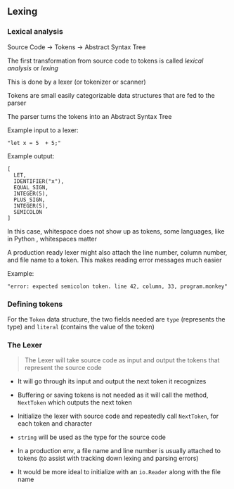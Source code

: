 ## Lexing

### Lexical analysis

Source Code -> Tokens -> Abstract Syntax Tree

The first transformation from source code to tokens is called *lexical analysis* or *lexing*

This is done by a lexer (or tokenizer or scanner)

Tokens are small easily categorizable data structures that are fed to the parser

The parser turns the tokens into an Abstract Syntax Tree

Example input to a lexer:

```
"let x = 5  + 5;"
```

Example output: 

```
[
  LET,
  IDENTIFIER("x"),
  EQUAL_SIGN,
  INTEGER(5),
  PLUS_SIGN,
  INTEGER(5),
  SEMICOLON
]
```

In this case, whitespace does not show up as tokens, some languages, like in Python , whitespaces matter

A production ready lexer might also attach the line number, column number, and file name to a token. This makes reading error messages much easier

Example:

```
"error: expected semicolon token. line 42, column, 33, program.monkey"
```

### Defining tokens

For the `Token` data structure, the two fields needed are `type` (represents the type) and `literal` (contains the value of the token)

### The Lexer

> The Lexer will take source code as input and output the tokens that represent the source code

- It will go through its input and output the next token it recognizes

- Buffering or saving tokens is not needed as it will call the method, `NextToken` which outputs the next token

- Initialize the lexer with source code and repeatedly call `NextToken`, for each token and character

- `string` will be used as the type for the source code
- In a production env, a file name and line number is usually attached to tokens (to assist with tracking down lexing and parsing errors)
- It would be more ideal to initialize with an `io.Reader` along with the file name

